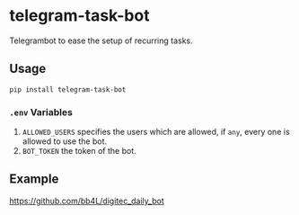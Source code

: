 # telegram-task-bot
Telegrambot to ease the setup of recurring tasks.

## Usage
`pip install telegram-task-bot`

### `.env` Variables
1) `ALLOWED_USERS` specifies the users which are allowed, if `any`, every one is allowed to use the bot.
1) `BOT_TOKEN` the token of the bot.

## Example
https://github.com/bb4L/digitec_daily_bot